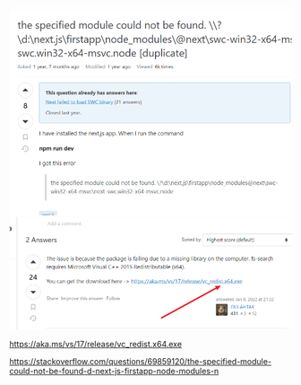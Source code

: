 ![img.png](img.png)
![img_1.png](img_1.png)

https://aka.ms/vs/17/release/vc_redist.x64.exe

https://stackoverflow.com/questions/69859120/the-specified-module-could-not-be-found-d-next-js-firstapp-node-modules-n
